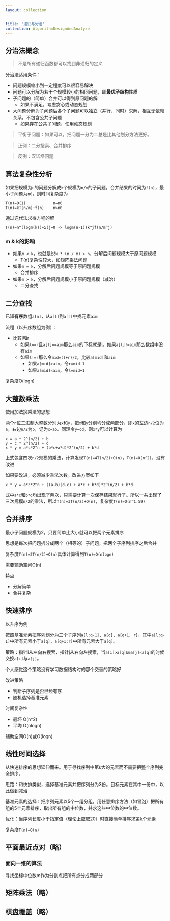 ```yaml
---
layout: collection


title: '递归与分治'
collection: AlgorithmDesignAndAnalyze
---
```



## 分治法概念

>不是所有递归函数都可以找到非递归的定义

分治法适用条件：

- 问题规模缩小到一定程度可以很容易解决
- 问题可以分解为若干个规模较小的相同问题，即**最优子结构**性质
- 子问题的（简单）合并可以得到原问题的解
	- 如果不满足，考虑贪心或动态规划
- 大问题分解为子问题后各个子问题可以独立（并行、同时）求解，相互无依赖关系，不包含公共子问题
	- 如果存在公共子问题，使用动态规划

>平衡子问题：如果可以，把问题一分为二总是比其他划分方法更好。

>正例：二分搜索、合并排序

>反例：汉诺塔问题

## 算法复杂性分析

如果把规模为`n`的问题分解成`k`个规模为`n/m`的子问题，合并结果的时间为`f(n)`，最小子问题为`n0`，则时间复杂度为

```
T(n)=O(1)            n=n0
T(n)=kT(n/m)+f(n)    n>n0
```

通过迭代法求得方程的解

```
T(n)=n^(logm(k))+Σ(j=0 -> logm(n-1))k^jf(n/m^j)
```

### m & k的影响

- 如果`m < k`，也就是说`k * (n / m) > n`，分解后问题规模大于原问题规模
	- T(n)复杂性较大，如矩阵乘法问题
- 如果`m = k`，分解后问题规模等于原问题规模
	- 合并排序
- 如果`m > k`，分解后问题规模小于原问题规模（减治）
	- 二分查找

## 二分查找

已知**有序**数组`a[n]`，从`a[l]`到`a[r]`中找元素`aim`

流程（以升序数组为例）：

- 比较l和r
	- 如果`l==r`且`a[l]==aim`那么`aim`的下标就是l。如果`a[l]!=aim`那么数组中没有`aim`
	- 如果`l!=r`那么令`mid=(l+r)/2`，比较`a[mid]`和`aim`
		- 如果`a[mid]>aim`，令`r=mid-1`
		- 如果`a[mid]<aim`，令`l=mid+1`

复杂度O(logn)

## 大整数乘法

使用加法换乘法的思想

两个`n`位二进制大整数分别为`x`和`y`，把`x`和`y`分别均分成两部分，即`x`的左边`n/2`位为`a`，右边`n/2`为`b`，记为`x=ab`。同理令`y=cd`。则`x*y`可以计算为

```
x = a * 2^(n/2) + b
y = c * 2^(n/2) + d
x * y = a*c*2^n + (b*c+a*d)*2^(n/2) + b*d
```

上式包含四次`n/2`规模的乘法，计算发现`T(n)=4T(n/2)+O(n)`，`T(n)=O(n^2)`，没有改进

如果要改进，必须减少乘法次数。改进方案如下

```
x * y = a*c*2^n + ((a-b)(d-c) + a*c + b*d)*2^(n/2) + b*d
```

式中`a*c`和`b*d`均出现了两次，只需要计算一次保存结果就行了。所以一共出现了三次规模`n/2`的乘法，所以`T(n)=3T(n/2)+O(n)`，复杂度`T(n)=O(n^1.59)`

## 合并排序

最小子问题规模为2，只要简单比大小就可以把两个元素排序

思想是每次把问题拆分成两个（相等的）子问题，把两个子序列排序之后合并

复杂度`T(n)=2T(n/2)+O(n)`具体计算得到`T(n)=O(nlogn)`

需要辅助空间O(n)

特点

- 分解简单
- 合并复杂

## 快速排序

以升序为例

按照基准元素把序列划分为三个子序列`a[l:q-1], a[q], a[q+1, r]`，其中`a[l:q-1]`中所有元素小于`a[q]`，`a[q+1:r]`中所有元素大于`a[q]`。

策略：指针i从左向右搜索，指针j从右向左搜索，当`a[i]>a[q]&&a[j]<a[q]`的时候交换`a[i]`与`a[j]`。

个人感觉这个策略没有学习数据结构时的那个交替的策略好

改进策略

- 判断子序列是否已经有序
- 随机选择基准元素

时间复杂性

- 最坏 O(n^2)
- 平均 O(nlogn)

辅助空间O(n)或O(logn)

## 线性时间选择

从快速排序的思想延伸而来。用于寻找序列中第`k`大的元素而不需要把整个序列完全排序。

思路：和快排类似，选择基准元素并把序列分为3份。目标元素在其中一份中，以此做到减治

基准元素的选择：把序列元素以5个一组分组，用任意排序方法（如冒泡）把所有组的5个元素排序，取出所有组的中位数，并求这些中位数的中位数。

优化：当序列长度小于指定值（理论上应取20）时直接简单排序求第k个元素

复杂度`T(n)=O(n)`

## 平面最近点对（略）

### 面向一维的算法

寻找坐标中位数m作为分割点把所有点分成两部分

## 矩阵乘法（略）

## 棋盘覆盖（略）

